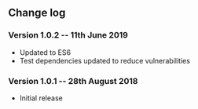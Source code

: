 ## Change log


### Version 1.0.2 -- 11th June 2019

 * Updated to ES6
 * Test dependencies updated to reduce vulnerabilities


### Version 1.0.1 -- 28th August 2018

 * Initial release
